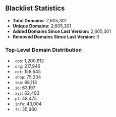## Blacklist Statistics

- **Total Domains:** 2,605,301
- **Unique Domains:** 2,605,301
- **Added Domains Since Last Version:** 2,605,301
- **Removed Domains Since Last Version:** 0

### Top-Level Domain Distribution

-  `.com`: 1,200,812
-  `.org`: 217,946
-  `.net`: 158,645
-  `.shop`: 75,334
-  `.top`: 68,113
-  `.io`: 63,197
-  `.xyz`: 62,493
-  `.pl`: 48,475
-  `.info`: 43,004
-  `.fr`: 35,980
